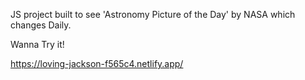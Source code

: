 JS project built to see 'Astronomy Picture of the Day' by NASA which changes Daily.

Wanna Try it!

https://loving-jackson-f565c4.netlify.app/
